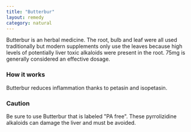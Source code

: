 ```yaml
---
title: "Butterbur"
layout: remedy
category: natural
---
```


Butterbur is an herbal medicine.  The root, bulb and leaf were all used traditionally but modern supplements only use the leaves because high levels of potentially liver toxic alkaloids were present in the root.  75mg is generally considered an effective dosage.

### How it works

Butterbur reduces inflammation thanks to petasin and isopetasin.

### Caution

Be sure to use Butterbur that is labeled "PA free".  These pyrrolizidine alkaloids can damage the liver and must be avoided.

<script type="text/javascript">
amzn_assoc_placement = "adunit0";
amzn_assoc_tracking_id = "headache_xyz-20";
amzn_assoc_ad_mode = "manual";
amzn_assoc_ad_type = "smart";
amzn_assoc_marketplace = "amazon";
amzn_assoc_region = "US";
amzn_assoc_asins = "B001TEIM1A,B0013OVXWQ,B0009ENKLS,B0046IM7LM";
</script>
<script src="//z-na.amazon-adsystem.com/widgets/onejs?MarketPlace=US"></script>
